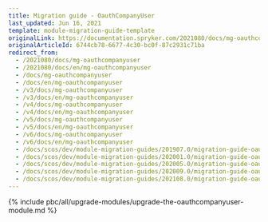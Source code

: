 ```yaml
---
title: Migration guide - OauthCompanyUser
last_updated: Jun 16, 2021
template: module-migration-guide-template
originalLink: https://documentation.spryker.com/2021080/docs/mg-oauthcompanyuser
originalArticleId: 6744cb78-6677-4c30-bc0f-87c2931c71ba
redirect_from:
  - /2021080/docs/mg-oauthcompanyuser
  - /2021080/docs/en/mg-oauthcompanyuser
  - /docs/mg-oauthcompanyuser
  - /docs/en/mg-oauthcompanyuser
  - /v3/docs/mg-oauthcompanyuser
  - /v3/docs/en/mg-oauthcompanyuser
  - /v4/docs/mg-oauthcompanyuser
  - /v4/docs/en/mg-oauthcompanyuser
  - /v5/docs/mg-oauthcompanyuser
  - /v5/docs/en/mg-oauthcompanyuser
  - /v6/docs/mg-oauthcompanyuser
  - /v6/docs/en/mg-oauthcompanyuser
  - /docs/scos/dev/module-migration-guides/201907.0/migration-guide-oauthcompanyuser.html
  - /docs/scos/dev/module-migration-guides/202001.0/migration-guide-oauthcompanyuser.html
  - /docs/scos/dev/module-migration-guides/202005.0/migration-guide-oauthcompanyuser.html
  - /docs/scos/dev/module-migration-guides/202009.0/migration-guide-oauthcompanyuser.html
  - /docs/scos/dev/module-migration-guides/202108.0/migration-guide-oauthcompanyuser.html
---
```


{% include pbc/all/upgrade-modules/upgrade-the-oauthcompanyuser-module.md %} <!-- To edit, see /_includes/pbc/all/upgrade-modules/upgrade-the-oauthcompanyuser-module.md -->
